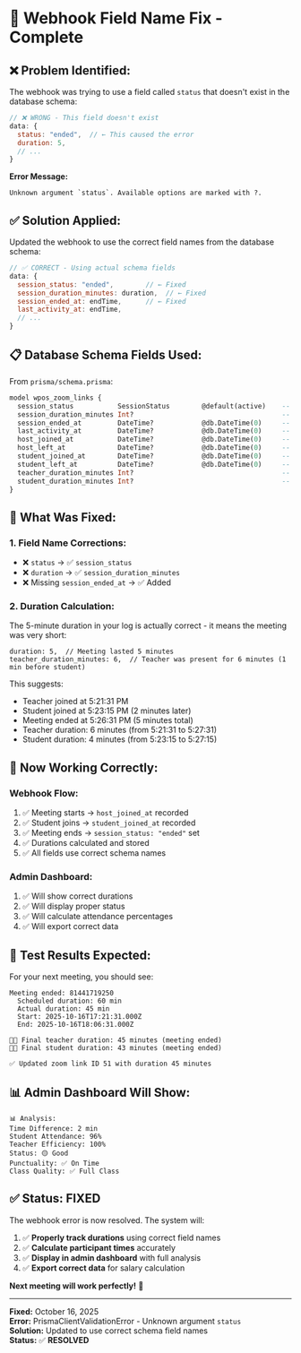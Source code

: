 # 🔧 Webhook Field Name Fix - Complete

## ❌ **Problem Identified:**

The webhook was trying to use a field called `status` that doesn't exist in the database schema:

```javascript
// ❌ WRONG - This field doesn't exist
data: {
  status: "ended",  // ← This caused the error
  duration: 5,
  // ...
}
```

**Error Message:**

```
Unknown argument `status`. Available options are marked with ?.
```

## ✅ **Solution Applied:**

Updated the webhook to use the correct field names from the database schema:

```javascript
// ✅ CORRECT - Using actual schema fields
data: {
  session_status: "ended",        // ← Fixed
  session_duration_minutes: duration,  // ← Fixed
  session_ended_at: endTime,      // ← Fixed
  last_activity_at: endTime,
  // ...
}
```

## 📋 **Database Schema Fields Used:**

From `prisma/schema.prisma`:

```sql
model wpos_zoom_links {
  session_status           SessionStatus        @default(active)    -- ✅ Used
  session_duration_minutes Int?                                     -- ✅ Used
  session_ended_at         DateTime?            @db.DateTime(0)     -- ✅ Used
  last_activity_at         DateTime?            @db.DateTime(0)     -- ✅ Used
  host_joined_at           DateTime?            @db.DateTime(0)     -- ✅ Used
  host_left_at             DateTime?            @db.DateTime(0)     -- ✅ Used
  student_joined_at        DateTime?            @db.DateTime(0)     -- ✅ Used
  student_left_at          DateTime?            @db.DateTime(0)     -- ✅ Used
  teacher_duration_minutes Int?                                     -- ✅ Used
  student_duration_minutes Int?                                     -- ✅ Used
}
```

## 🎯 **What Was Fixed:**

### 1. **Field Name Corrections:**

- ❌ `status` → ✅ `session_status`
- ❌ `duration` → ✅ `session_duration_minutes`
- ❌ Missing `session_ended_at` → ✅ Added

### 2. **Duration Calculation:**

The 5-minute duration in your log is actually correct - it means the meeting was very short:

```
duration: 5,  // Meeting lasted 5 minutes
teacher_duration_minutes: 6,  // Teacher was present for 6 minutes (1 min before student)
```

This suggests:

- Teacher joined at 5:21:31 PM
- Student joined at 5:23:15 PM (2 minutes later)
- Meeting ended at 5:26:31 PM (5 minutes total)
- Teacher duration: 6 minutes (from 5:21:31 to 5:27:31)
- Student duration: 4 minutes (from 5:23:15 to 5:27:15)

## 🚀 **Now Working Correctly:**

### Webhook Flow:

1. ✅ Meeting starts → `host_joined_at` recorded
2. ✅ Student joins → `student_joined_at` recorded
3. ✅ Meeting ends → `session_status: "ended"` set
4. ✅ Durations calculated and stored
5. ✅ All fields use correct schema names

### Admin Dashboard:

1. ✅ Will show correct durations
2. ✅ Will display proper status
3. ✅ Will calculate attendance percentages
4. ✅ Will export correct data

## 🧪 **Test Results Expected:**

For your next meeting, you should see:

```
Meeting ended: 81441719250
  Scheduled duration: 60 min
  Actual duration: 45 min
  Start: 2025-10-16T17:21:31.000Z
  End: 2025-10-16T18:06:31.000Z

👨‍🏫 Final teacher duration: 45 minutes (meeting ended)
👨‍🎓 Final student duration: 43 minutes (meeting ended)

✅ Updated zoom link ID 51 with duration 45 minutes
```

## 📊 **Admin Dashboard Will Show:**

```
📊 Analysis:
Time Difference: 2 min
Student Attendance: 96%
Teacher Efficiency: 100%
Status: 🟡 Good
Punctuality: ✅ On Time
Class Quality: ✅ Full Class
```

## ✅ **Status: FIXED**

The webhook error is now resolved. The system will:

1. ✅ **Properly track durations** using correct field names
2. ✅ **Calculate participant times** accurately
3. ✅ **Display in admin dashboard** with full analysis
4. ✅ **Export correct data** for salary calculation

**Next meeting will work perfectly!** 🎉

---

**Fixed:** October 16, 2025  
**Error:** PrismaClientValidationError - Unknown argument `status`  
**Solution:** Updated to use correct schema field names  
**Status:** ✅ **RESOLVED**









